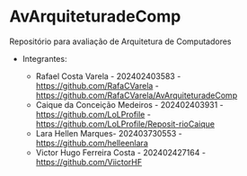 # AvArquiteturadeComp
Repositório para avaliação de Arquitetura de Computadores

- Integrantes:

  - Rafael Costa Varela - 202402403583 - https://github.com/RafaCVarela - https://github.com/RafaCVarela/AvArquiteturadeComp
  - Caique da Conceição Medeiros - 202402403931 - https://github.com/LoLProfile - https://github.com/LoLProfile/Reposit-rioCaique
  - Lara Hellen Marques- 202403730553 - https://github.com/helleenlara
  - Victor Hugo Ferreira Costa - 202402427164 - https://github.com/ViictorHF
